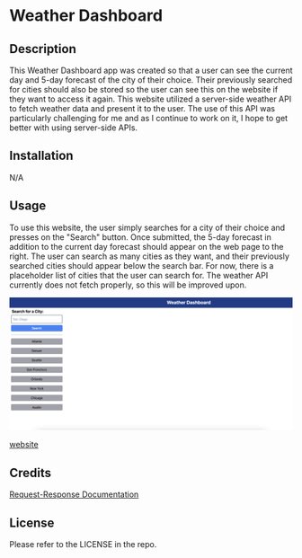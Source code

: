 # Weather Dashboard

## Description

This Weather Dashboard app was created so that a user can see the current day and 5-day forecast of the city of their choice. Their previously searched for cities should also be stored so the user can see this on the website if they want to access it again. This website utilized a server-side weather API to fetch weather data and present it to the user. The use of this API was particularly challenging for me and as I continue to work on it, I hope to get better with using server-side APIs.

## Installation

N/A

## Usage

To use this website, the user simply searches for a city of their choice and presses on the "Search" button. Once submitted, the 5-day forecast in addition to the current day forecast should appear on the web page to the right. The user can search as many cities as they want, and their previously searched cities should appear below the search bar. For now, there is a placeholder list of cities that the user can search for. The weather API currently does not fetch properly, so this will be improved upon.

![screenshot](./assets/images/Screen%20Shot%202023-08-03%20at%209.53.24%20PM.png)

[website](https://bycait27.github.io/weather-dashboard/)

## Credits

[Request-Response Documentation](https://coding-boot-camp.github.io/full-stack/apis/how-to-use-api-keys)

## License

Please refer to the LICENSE in the repo. 